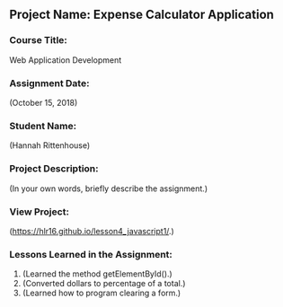 ## Project Name:  Expense Calculator Application

### Course Title:
Web Application Development

### Assignment Date:  
(October 15, 2018)

### Student Name:  
(Hannah Rittenhouse)

### Project Description:
(In your own words, briefly describe the assignment.)

### View Project:
(https://hlr16.github.io/lesson4_javascript1/.)

### Lessons Learned in the Assignment:
1. (Learned the method getElementById().)
2. (Converted dollars to percentage of a total.)
3. (Learned how to program clearing a form.)



